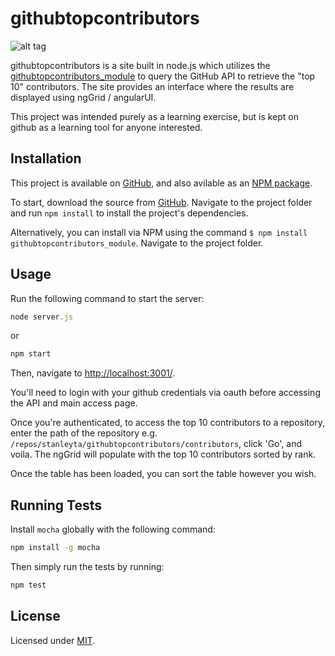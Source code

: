 # githubtopcontributors
 ![alt tag](https://travis-ci.org/stanleyta/githubtopcontributors.svg?branch=master)
 
githubtopcontributors is a site built in node.js which utilizes the [githubtopcontributors_module](https://github.com/stanleyta/githubtopcontributors_module) to query the GitHub API to retrieve the "top 10" contributors. The site provides an interface where the results are displayed using ngGrid / angularUI.

This project was intended purely as a learning exercise, but is kept on github as a learning tool for anyone interested.

Installation
---

This project is available on [GitHub](https://github.com/stanleyta/githubtopcontributors), and also avilable as an
[NPM package](https://www.npmjs.org/package/githubtopcontributors_module).

To start, download the source from [GitHub](https://github.com/stanleyta/githubtopcontributors). Navigate to the project folder and run `npm install` to install the project's dependencies.

Alternatively, you can install via NPM using the command `$ npm install githubtopcontributors_module`. Navigate to the project folder.

Usage
---

Run the following command to start the server:

```js
node server.js
```
or
```js
npm start
```

Then,  navigate to [http://localhost:3001/](http://localhost:3001/).

You'll need to login with your github credentials via oauth before accessing the API and main access page.

Once you're authenticated, to access the top 10 contributors to a repository, enter the path of the repository e.g. `/repos/stanleyta/githubtopcontributors/contributors`, click 'Go', and voila. The ngGrid will populate with the top 10 contributors sorted by rank.

Once the table has been loaded, you can sort the table however you wish.

Running Tests
---

Install `mocha` globally with the following command:

```bash
npm install -g mocha
```

Then simply run the tests by running:

```bash
npm test
```

License
---

Licensed under [MIT](https://github.com/stanleyta/githubtopcontributors_module/blob/master/LICENSE).

